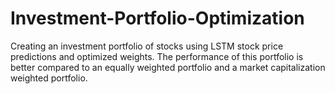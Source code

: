 # Investment-Portfolio-Optimization
Creating an investment portfolio of stocks using LSTM stock price predictions and optimized weights. The performance of this portfolio is better compared to an equally weighted portfolio and a market capitalization weighted portfolio.
